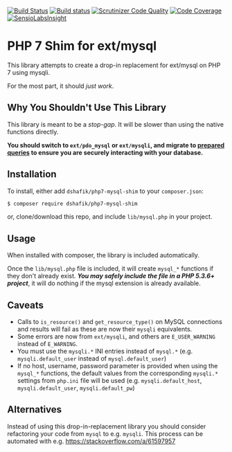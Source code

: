 [![Build Status](https://travis-ci.org/dshafik/php7-mysql-shim.svg?branch=master)](https://travis-ci.org/dshafik/php7-mysql-shim)
[![Build status](https://ci.appveyor.com/api/projects/status/tvj60v4y3o0mn4wp?svg=true)](https://ci.appveyor.com/project/dshafik/php7-mysql-shim)
[![Scrutinizer Code Quality](https://scrutinizer-ci.com/g/dshafik/php7-mysql-shim/badges/quality-score.png?b=master)](https://scrutinizer-ci.com/g/dshafik/php7-mysql-shim/?branch=master)
[![Code Coverage](https://scrutinizer-ci.com/g/dshafik/php7-mysql-shim/badges/coverage.png?b=master)](https://scrutinizer-ci.com/g/dshafik/php7-mysql-shim/?branch=master)
[![SensioLabsInsight](https://insight.sensiolabs.com/projects/43c28e54-9c4a-40b4-9cc9-d6409d781dda/mini.png)](https://insight.sensiolabs.com/projects/43c28e54-9c4a-40b4-9cc9-d6409d781dda)
# PHP 7 Shim for ext/mysql

This library attempts to create a drop-in replacement for ext/mysql on PHP 7 using mysqli.

For the most part, it should _just work_.

## Why You Shouldn't Use This Library

This library is meant to be a _stop-gap_. It will be slower than using the native functions directly.

**You should switch to `ext/pdo_mysql` or `ext/mysqli`, and migrate to [prepared queries](http://php.net/manual/en/pdo.prepared-statements.php) to ensure you are securely interacting with your database.**

## Installation

To install, either add `dshafik/php7-mysql-shim` to your `composer.json`:

```sh
$ composer require dshafik/php7-mysql-shim
```

or, clone/download this repo, and include `lib/mysql.php` in your project.

## Usage

When installed with composer, the library is included automatically. 

Once the `lib/mysql.php` file is included, it will create `mysql_*` functions if they don't already exist. _**You may safely include the file in a PHP 5.3.6+ project**_, it will do nothing if the mysql extension is already available.

## Caveats

- Calls to `is_resource()` and `get_resource_type()` on MySQL connections and results will fail as these are now their `mysqli` equivalents.
- Some errors are now from `ext/mysqli`, and others are `E_USER_WARNING` instead of `E_WARNING`.
- You must use the `mysqli.*` INI entries instead of `mysql.*` (e.g. `mysqli.default_user` instead of `mysql.default_user`)
- If no host, username, password parameter is provided when using the `mysql_*` functions, the default values from the corresponding `mysqli.*` settings from `php.ini` file will be used (e.g. `mysqli.default_host`, `mysqli.default_user`, `mysqli.default_pw`)

## Alternatives

Instead of using this drop-in-replacement library you should consider refactoring your code from `mysql` to e.g. `mysqli`. This process can be automated with e.g. https://stackoverflow.com/a/61597957
